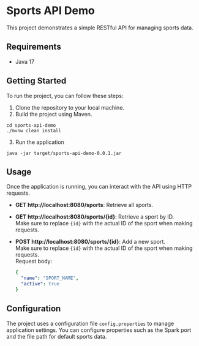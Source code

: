 # Sports API Demo

This project demonstrates a simple RESTful API for managing sports data.

## Requirements

- Java 17

## Getting Started

To run the project, you can follow these steps:

1. Clone the repository to your local machine.
2. Build the project using Maven.
```
cd sports-api-demo
./mvnw clean install
```
3. Run the application  
```
java -jar target/sports-api-demo-0.0.1.jar
```

## Usage

Once the application is running, you can interact with the API using HTTP requests.

- **GET http://localhost:8080/sports**: Retrieve all sports.

- **GET http://localhost:8080/sports/{id}**: Retrieve a sport by ID.<br>
  Make sure to replace `{id}` with the actual ID of the sport when making requests.

- **POST http://localhost:8080/sports/{id}**: Add a new sport.<br>
  Make sure to replace `{id}` with the actual ID of the sport when making requests.<br>
  Request body:

  ```yaml
  {
    "name": "SPORT_NAME",
    "active": true
  }
  ```
  
## Configuration

The project uses a configuration file `config.properties` to manage application settings. You can configure properties such as the Spark port and the file path for default sports data.